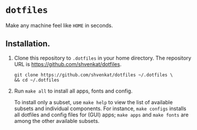 # `dotfiles`

Make any machine feel like `HOME` in seconds.

## Installation.

1.  Clone this repository to `.dotfiles` in your home directory. The repository
    URL is https://github.com/shvenkat/dotfiles.

        git clone https://github.com/shvenkat/dotfiles ~/.dotfiles \
        && cd ~/.dotfiles

2.  Run `make all` to install all apps, fonts and config.

    To install only a subset, use `make help` to view the list of available
    subsets and individual components. For instance, `make configs` installs all
    dotfiles and config files for (GUI) apps; `make apps` and `make fonts` are
    among the other available subsets.
